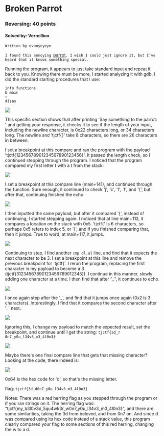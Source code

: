 # Broken Parrot
### Reversing: 40 points
#### Solved by: Vermillion
```
Written by evanyeyeye
```
`I found this annoying `<a href='https://static.tjctf.org/0f1a1fab0a0d186e591e138df30f96f25fbad7f3b6cd561d41ec43d5c90fa15d_parrot'>parrot</a>`. I wish I could just ignore it, but I've heard that it knows something special.`

Running the program, it appears to just take standard input and repeat it back to you. Knowing there must be more, I started analyzing it with gdb. I did the standard starting procedures that I use:
```
info functions
b main
r
disas
```

<img src='https://cdn.discordapp.com/attachments/532350033241309226/567485522289754190/unknown.png'>

This specific section shows that after printing 'Say something to the parrot: ' and getting your response, it checks it to see if the length of your input, including the newline character, is 0x22 characters long, or 34 characters long. The newline and 'tjctf{}' take 8 characters, so there are 26 characters in between.

I set a breakpoint at this compare and ran the program with the payload 'tjctf{12345678901234567890123456}'. It passed the length check, so I continued stepping through the program. I noticed that the program compared my first letter t with a t from the stack:

<img src='https://cdn.discordapp.com/attachments/532350033241309226/567487220366180362/unknown.png'>

I set a breakpoint at this compare line (main+141), and continued through the function. Sure enough, it continued to check 'j', 'c', 't', 'f', and '{', but after that, continuing finished the echo.

<img src='https://cdn.discordapp.com/attachments/532350033241309226/567487825881071627/unknown.png'>

I then inputted the same payload, but after it compared '{', instead of continuing, I started stepping again. I noticed that at line main+113, it compares a location on the stack with 0x5. 'tjctf{' is 6 characters, so perhaps 0x5 refers to index 5, or '{', and if you finished comparing that, then it jumps. True to word, at main+117, it jumps. 

<img src='https://cdn.discordapp.com/attachments/532350033241309226/567488893558063104/unknown.png'>

Continuing to step, I find another `cmp dl,al` line, and find that it expects the next character to be 3. I set a breakpoint at this line and remove the previous breakpoint for 'tjctf{'. I rerun the program, replacing the first character in my payload to become a 3 (tjctf{31234567890123456789012345}). I continue in this manner, slowly adding one character at a time. I then find that after "\_", it continues to echo.

<img src='https://cdn.discordapp.com/attachments/532350033241309226/567490014481481738/unknown.png'>

I once again step after the '\_', and find that it jumps once again (0x2 is 3 characters). Interestingly, I find that it compares the second character after '\_' next.

<img src='https://cdn.discordapp.com/attachments/532350033241309226/567490808241192980/unknown.png'>

Ignoring this, I change my payload to match the expected result, set the breakpoint, and continue until I get the string:
`tjctf{3d_?0n7_y0u_l34v3_m3_4l0n3}`

<img src='https://cdn.discordapp.com/attachments/532350033241309226/567491458534342685/unknown.png'>

Maybe there's one final compare line that gets that missing character? Looking at the code, there indeed is:

<img src='https://cdn.discordapp.com/attachments/532350033241309226/567491865423642626/unknown.png'>

0x64 is the hex code for 'd', so that's the missing letter.

flag: `tjctf{3d_d0n7_y0u_l34v3_m3_4l0n3}`

Notes: There was a red herring flag as you stepped through the program or if you ran strings on it. The herring flag was: "tjctf{my_b3l0v3d_5qu4wk3r_w0n7_y0u_l34v3_m3_4l0n3}", and there are some similarities, taking the 3d from beloved, and from 0n7 on. And since d was compared using its hex code instead of a stack value, this program clearly compared your flag to some sections of this red herring, changing the w to a d.
